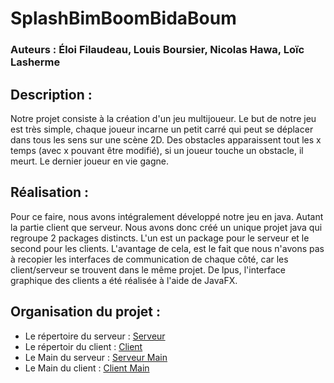 # SplashBimBoomBidaBoum

### Auteurs : Éloi Filaudeau, Louis Boursier, Nicolas Hawa, Loïc Lasherme

## Description :
Notre projet consiste à la création d'un jeu multijoueur. Le but de notre jeu est très simple, chaque joueur incarne un petit carré qui peut se déplacer dans tous les sens sur une scène 2D. Des obstacles apparaissent tout les x temps (avec x pouvant être modifié), si un joueur touche un obstacle, il meurt. Le dernier joueur en vie gagne.

## Réalisation :
Pour ce faire, nous avons intégralement développé notre jeu en java. Autant la partie client que serveur. Nous avons donc créé un unique projet java qui regroupe 2 packages distincts. L'un est un package pour le serveur et le second pour les clients. L'avantage de cela, est le fait que nous n'avons pas à recopier les interfaces de communication de chaque côté, car les client/serveur se trouvent dans le même projet. De lpus, l'interface graphique des clients a été réalisée à l'aide de JavaFX.

## Organisation du projet :
* Le répertoire du serveur : [Serveur](SplashBimBoomBidaBoum/src/com/alma/splashbimboombidaboum/server)
* Le répertoir du client : [Client](SplashBimBoomBidaBoum/src/com/alma/splashbimboombidaboum/client)
* Le Main du serveur : [Serveur Main](SplashBimBoomBidaBoum/src/com/alma/splashbimboombidaboum/server/Main.java)
* Le Main du client : [Client Main](SplashBimBoomBidaBoum/src/com/alma/splashbimboombidaboum/client/Main.java)
